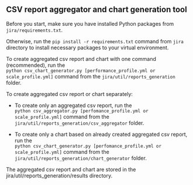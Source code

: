 ## CSV report aggregator and chart generation tool
Before you start, make sure you have installed Python packages from `jira/requirements.txt`.

Otherwise, run the `pip install -r requirements.txt` command from `jira` directory to install necessary packages to your virtual environment.

To create aggregated csv report and chart with one command (recommended), run the <br> 
`python csv_chart_generator.py [performance_profile.yml or scale_profile.yml]` command from the `jira/util/reports_generation` folder.

To create aggregated csv report or chart separately:
* To create only an aggregated csv report, run the <br>
`python csv_aggregator.py [perfomance_profile.yml or scale_profile.yml]` command from the `jira/util/reports_generation/csv_aggregator` folder.

* To create only a chart based on already created aggregated csv report, run the <br>
`python csv_chart_generator.py [perfomance_profile.yml or scale_profile.yml]` command from the `jira/util/reports_generation/chart_generator` folder.

The aggregated csv report and chart are stored in the jira/util/reports_generation/results directory.
